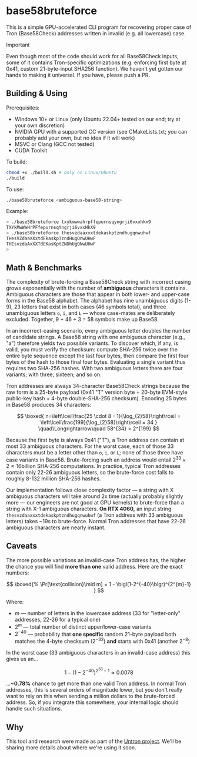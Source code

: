# base58bruteforce

This is a simple GPU-accelerated CLI program for recovering proper case of Tron (Base58Check) addresses written in invalid (e.g. all lowercase) case.

> [!IMPORTANT]  
> Even though most of the code should work for all Base58Check inputs, some of it contains Tron-specific optimizations (e.g. enforcing first byte at 0x41, custom 21-byte-input SHA256 function). We haven't yet gotten our hands to making it universal. If you have, please push a PR.

## Building & Using

Prerequisites:
- Windows 10+ or Linux (only Ubuntu 22.04+ tested on our end; try at your own discretion)
- NVIDIA GPU with a supported CC version (see CMakeLists.txt; you can probably add your own, but no idea if it will work)
- MSVC or Clang (GCC not tested)
- CUDA Toolkit

To build:

```bash
chmod +x ./build.sh # only on Linux/Ubuntu
./build
```

To use:

```bash
./base58bruteforce <ambiguous-base58-string>
```

Example:

```bash
> ./base58bruteforce txykmwwahrpffepurnsqyngrji6vxxhkx9
TXYkMwWaHrPFfepurnsqYngrji6vxxHkX9
> ./base58bruteforce thesvzdaaxxxtdekaskptzndhugqnwuhwf
THesVZdaaXXxtdEkaskpTzndHugQnwUHwF
THEsvzdaAxXXTdEKasKptZNDhUgQNwUHwF
>
```

## Math & Benchmarks

The complexity of brute-forcing a Base58Check string with incorrect casing grows exponentially with the number of **ambiguous** characters it contains. Ambiguous characters are those that appear in both lower- and upper-case forms in the Base58 alphabet. The alphabet has nine unambiguous digits (1-9), 23 letters that exist in both cases (46 symbols total), and three unambiguous letters `o`, `i`, and `L` — whose case-mates are deliberately excluded. Together, 9 + 46 + 3 = 58 symbols make up Base58.

In an incorrect-casing scenario, every ambiguous letter doubles the number of candidate strings. A Base58 string with one ambiguous character (e.g., "a") therefore yields two possible variants. To discover which, if any, is valid, you must verify the checksum: compute SHA-256 twice over the entire byte sequence except the last four bytes, then compare the first four bytes of the hash to those final four bytes. Evaluating a single variant thus requires two SHA-256 hashes. With two ambiguous letters there are four variants; with three, sixteen; and so on.

Tron addresses are always 34-character Base58Check strings because the raw form is a 25-byte payload (0x41 "T" version byte + 20-byte EVM-style public-key hash + 4-byte double-SHA-256 checksum). Encoding 25 bytes in Base58 produces 34 characters:

$$
\boxed{
n=\left\lceil\frac{25 \cdot 8 - 1}{\log_{2}58}\right\rceil
= \left\lceil\frac{199}{\log_{2}58}\right\rceil
= 34
}
\quad\Longrightarrow\quad
58^{34} > 2^{199}
$$

Because the first byte is always 0x41 ("T"), a Tron address can contain at most 33 ambiguous characters. For the worst case, each of those 33 characters must be a letter other than `o`, `i`, or `L`; none of those three have case variants in Base58. Brute-forcing such an address would entail $2^{33} \times 2 \approx 16 \text{billion}$ SHA-256 computations. In practice, typical Tron addresses contain only 22-26 ambiguous letters, so the brute-force cost falls to roughly 8-132 million SHA-256 hashes.

Our implementation follows close complexity factor — a string with X ambiguous characters will take around 2x time (actually probably slightly more — our engineers are not good at GPU kernels) to brute-force than a string with X-1 ambiguous characters. **On RTX 4060,** an input string `thesvzdaaxxxtdekaskptzndhugqnwuhwf` (a Tron address with 33 ambiguous letters) takes ~19s to brute-force. Normal Tron addresses that have 22-26 ambiguous characters are nearly instant.

## Caveats

The more possible variations an invalid-case Tron address has, the higher the chance you will find **more than one** valid address. Here are the exact numbers:

$$
\boxed{%
\Pr[\text{collision}\mid m] =
1 - \bigl(1-2^{-40}\bigr)^{2^{m}-1}
}
$$

Where:

- $m$ — number of letters in the lowercase address (33 for "letter-only" addresses, 22-26 for a typical one)
- $2^{m}$ — total number of distinct upper/lower-case variants
- $2^{-40}$ — probability that **one specific** random 21-byte payload both matches the 4-byte checksum ($2^{-32}$) **and** starts with 0x41 (another $2^{-8}$)

In the worst case (33 ambiguous characters in an invalid-case address) this gives us an...

$$
1-\bigl(1-2^{-40}\bigr)^{2^{33}-1}\approx0.0078
$$

...**~0.78%** chance to get more than one valid Tron address. In normal Tron addresses, this is several orders of magnitude lower, but you don't really want to rely on this when sending a million dollars to the brute-forced address. So, if you integrate this somewhere, your internal logic should handle such situations.

## Why

This tool and research were made as part of the [Untron project](https://untron.finance). We'll be sharing more details about where we're using it soon.
